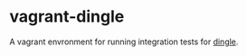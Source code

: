 # vagrant-dingle

A vagrant envronment for running integration tests for
[dingle](https://github.com/iPlantCollaborativeOpenSource/dingle).
